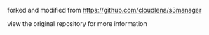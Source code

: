 forked and modified from https://github.com/cloudlena/s3manager

view the original repository for more information

